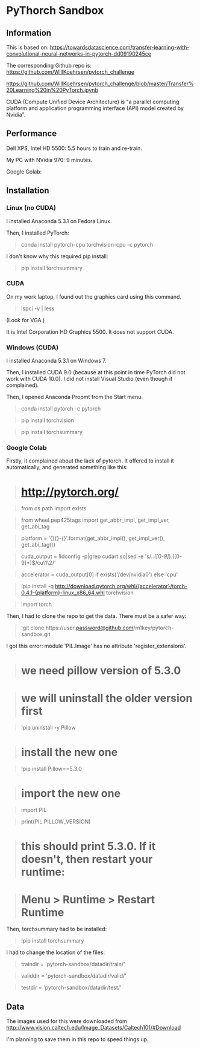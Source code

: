 # PyThorch Sandbox

## Information

This is based on:
https://towardsdatascience.com/transfer-learning-with-convolutional-neural-networks-in-pytorch-dd09190245ce

The corresponding Github repo is:
https://github.com/WillKoehrsen/pytorch_challenge

https://github.com/WillKoehrsen/pytorch_challenge/blob/master/Transfer%20Learning%20in%20PyTorch.ipynb

CUDA (Compute Unified Device Architecture) is "a parallel computing platform and application programming interface (API) model created by Nvidia".

## Performance

Dell XPS, Intel HD 5500: 5.5 hours to train and re-train.

My PC with NVidia 970: 9 minutes.

Google Colab:

## Installation

### Linux (no CUDA)

I installed Anaconda 5.3.1 on Fedora Linux.

Then, I installed PyTorch:

> conda install pytorch-cpu torchvision-cpu -c pytorch

I don't know why this required pip install:

> pip install torchsummary

### CUDA

On my work laptop, I found out the graphics card using this command.

> lspci -v | less

(Look for VGA.)

It is Intel Corporation HD Graphics 5500. It does not support CUDA.

### Windows (CUDA)

I installed Anaconda 5.3.1 on Windows 7.

Then, I installed CUDA 9.0 (because at this point in time PyTorch did not work with CUDA 10.0).
I did not install Visual Studio (even though it complained).

Then, I opened Anaconda Propmt from the Start menu.

> conda install pytorch -c pytorch

> pip install torchvision

> pip install torchsummary

### Google Colab

Firstly, it complained about the lack of pytorch. It offered to install it
automatically, and generated something like this:

> # http://pytorch.org/

> from os.path import exists

> from wheel.pep425tags import get_abbr_impl, get_impl_ver, get_abi_tag

> platform = '{}{}-{}'.format(get_abbr_impl(), get_impl_ver(), get_abi_tag())

> cuda_output = !ldconfig -p|grep cudart.so|sed -e 's/.*\.\([0-9]*\)\.\([0-9]*\)$/cu\1\2/'

> accelerator = cuda_output[0] if exists('/dev/nvidia0') else 'cpu'

> !pip install -q http://download.pytorch.org/whl/{accelerator}/torch-0.4.1-{platform}-linux_x86_64.whl torchvision

> import torch

Then, I had to clone the repo to get the data. There must be a safer way:

> !git clone https://user:password@github.com/m1key/pytorch-sandbox.git

I got this error: module 'PIL.Image' has no attribute 'register_extensions'.

> # we need pillow version of 5.3.0

> # we will uninstall the older version first

> !pip uninstall -y Pillow

> # install the new one

> !pip install Pillow==5.3.0

> # import the new one

> import PIL

> print(PIL.PILLOW_VERSION)

> # this should print 5.3.0. If it doesn't, then restart your runtime:

> # Menu > Runtime > Restart Runtime

Then, torchsummary had to be installed:

> !pip install torchsummary

I had to change the location of the files:

> traindir = 'pytorch-sandbox/datadir/train/'

> validdir = 'pytorch-sandbox/datadir/valid/'

> testdir = 'pytorch-sandbox/datadir/test/'

## Data

The images used for this were downloaded from http://www.vision.caltech.edu/Image_Datasets/Caltech101/#Download

I'm planning to save them in this repo to speed things up.
